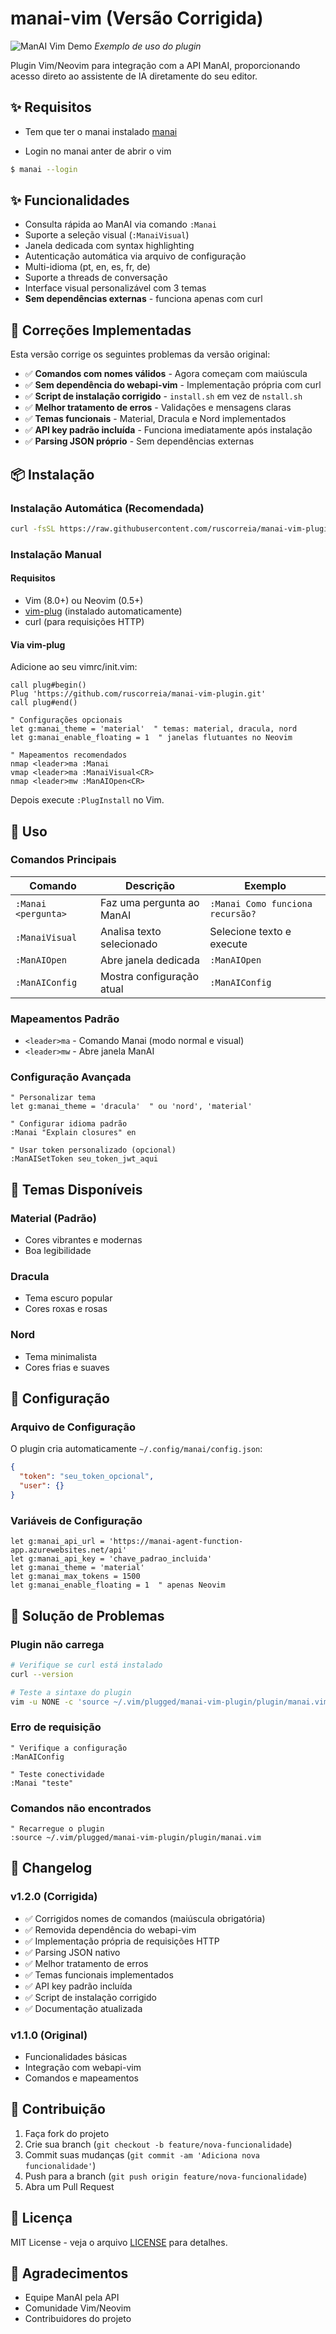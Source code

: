 # manai-vim (Versão Corrigida)

![ManAI Vim Demo](demo.gif) *Exemplo de uso do plugin*

Plugin Vim/Neovim para integração com a API ManAI, proporcionando acesso direto ao assistente de IA diretamente do seu editor.

## ✨ Requisitos

- Tem que ter o manai instalado   [manai](https://github.com/ruscorreia/manai.git)

- Login no manai anter de abrir o vim
```bash
$ manai --login
```

## ✨ Funcionalidades

- Consulta rápida ao ManAI via comando `:Manai`
- Suporte a seleção visual (`:ManaiVisual`)
- Janela dedicada com syntax highlighting
- Autenticação automática via arquivo de configuração
- Multi-idioma (pt, en, es, fr, de)
- Suporte a threads de conversação
- Interface visual personalizável com 3 temas
- **Sem dependências externas** - funciona apenas com curl

## 🔧 Correções Implementadas

Esta versão corrige os seguintes problemas da versão original:

- ✅ **Comandos com nomes válidos** - Agora começam com maiúscula
- ✅ **Sem dependência do webapi-vim** - Implementação própria com curl
- ✅ **Script de instalação corrigido** - `install.sh` em vez de `nstall.sh`
- ✅ **Melhor tratamento de erros** - Validações e mensagens claras
- ✅ **Temas funcionais** - Material, Dracula e Nord implementados
- ✅ **API key padrão incluída** - Funciona imediatamente após instalação
- ✅ **Parsing JSON próprio** - Sem dependências externas

## 📦 Instalação

### Instalação Automática (Recomendada)

```bash
curl -fsSL https://raw.githubusercontent.com/ruscorreia/manai-vim-plugin/main/install.sh | bash
```

### Instalação Manual

#### Requisitos
- Vim (8.0+) ou Neovim (0.5+)
- [vim-plug](https://github.com/junegunn/vim-plug) (instalado automaticamente)
- curl (para requisições HTTP)

#### Via vim-plug
Adicione ao seu vimrc/init.vim:

```vim
call plug#begin()
Plug 'https://github.com/ruscorreia/manai-vim-plugin.git'
call plug#end()

" Configurações opcionais
let g:manai_theme = 'material'  " temas: material, dracula, nord
let g:manai_enable_floating = 1  " janelas flutuantes no Neovim

" Mapeamentos recomendados
nmap <leader>ma :Manai 
vmap <leader>ma :ManaiVisual<CR>
nmap <leader>mw :ManAIOpen<CR>
```

Depois execute `:PlugInstall` no Vim.

## 🚀 Uso

### Comandos Principais

| Comando | Descrição | Exemplo |
|---------|-----------|---------|
| `:Manai <pergunta>` | Faz uma pergunta ao ManAI | `:Manai Como funciona recursão?` |
| `:ManaiVisual` | Analisa texto selecionado | Selecione texto e execute |
| `:ManAIOpen` | Abre janela dedicada | `:ManAIOpen` |
| `:ManAIConfig` | Mostra configuração atual | `:ManAIConfig` |

### Mapeamentos Padrão

- `<leader>ma` - Comando Manai (modo normal e visual)
- `<leader>mw` - Abre janela ManAI

### Configuração Avançada

```vim
" Personalizar tema
let g:manai_theme = 'dracula'  " ou 'nord', 'material'

" Configurar idioma padrão
:Manai "Explain closures" en

" Usar token personalizado (opcional)
:ManAISetToken seu_token_jwt_aqui
```

## 🎨 Temas Disponíveis

### Material (Padrão)
- Cores vibrantes e modernas
- Boa legibilidade

### Dracula
- Tema escuro popular
- Cores roxas e rosas

### Nord
- Tema minimalista
- Cores frias e suaves

## 🔧 Configuração

### Arquivo de Configuração
O plugin cria automaticamente `~/.config/manai/config.json`:

```json
{
  "token": "seu_token_opcional",
  "user": {}
}
```

### Variáveis de Configuração

```vim
let g:manai_api_url = 'https://manai-agent-function-app.azurewebsites.net/api'
let g:manai_api_key = 'chave_padrao_incluida'
let g:manai_theme = 'material'
let g:manai_max_tokens = 1500
let g:manai_enable_floating = 1  " apenas Neovim
```

## 🐛 Solução de Problemas

### Plugin não carrega
```bash
# Verifique se curl está instalado
curl --version

# Teste a sintaxe do plugin
vim -u NONE -c 'source ~/.vim/plugged/manai-vim-plugin/plugin/manai.vim'
```

### Erro de requisição
```vim
" Verifique a configuração
:ManAIConfig

" Teste conectividade
:Manai "teste"
```

### Comandos não encontrados
```vim
" Recarregue o plugin
:source ~/.vim/plugged/manai-vim-plugin/plugin/manai.vim
```

## 📝 Changelog

### v1.2.0 (Corrigida)
- ✅ Corrigidos nomes de comandos (maiúscula obrigatória)
- ✅ Removida dependência do webapi-vim
- ✅ Implementação própria de requisições HTTP
- ✅ Parsing JSON nativo
- ✅ Melhor tratamento de erros
- ✅ Temas funcionais implementados
- ✅ API key padrão incluída
- ✅ Script de instalação corrigido
- ✅ Documentação atualizada

### v1.1.0 (Original)
- Funcionalidades básicas
- Integração com webapi-vim
- Comandos e mapeamentos

## 🤝 Contribuição

1. Faça fork do projeto
2. Crie sua branch (`git checkout -b feature/nova-funcionalidade`)
3. Commit suas mudanças (`git commit -am 'Adiciona nova funcionalidade'`)
4. Push para a branch (`git push origin feature/nova-funcionalidade`)
5. Abra um Pull Request

## 📄 Licença

MIT License - veja o arquivo [LICENSE](LICENSE) para detalhes.

## 🙏 Agradecimentos

- Equipe ManAI pela API
- Comunidade Vim/Neovim
- Contribuidores do projeto


